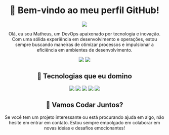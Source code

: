 <!-- Seu Nome -->
<h1 align="center">👋 Bem-vindo ao meu perfil GitHub!</h1>

<p align="center">
  <img src="https://img.shields.io/badge/DevOps%20-%2312100E.svg?&style=for-the-badge&logoColor=white" />
</p>

<p align="center">Olá, eu sou Matheus, um DevOps apaixonado por tecnologia e inovação. Com uma sólida experiência em desenvolvimento e operações, estou sempre buscando maneiras de otimizar processos e impulsionar a eficiência em ambientes de desenvolvimento.</p>

<!-- Links para redes sociais -->
<p align="center">
  <a href="https://www.linkedin.com/in/seu-perfil/"><img src="https://img.shields.io/badge/LinkedIn%20-%230077B5.svg?&style=for-the-badge&logo=linkedin&logoColor=white" /></a>
  <a href="https://twitter.com/seu-perfil"><img src="https://img.shields.io/badge/Twitter%20-%231DA1F2.svg?&style=for-the-badge&logo=twitter&logoColor=white" /></a>
</p>

<!-- Tecnologias -->
<h2 align="center">🚀 Tecnologias que eu domino</h2>
<p align="center">
  <img src="https://img.shields.io/badge/Docker%20-%232496ED.svg?&style=for-the-badge&logo=docker&logoColor=white" />
  <img src="https://img.shields.io/badge/Kubernetes%20-%23326CE5.svg?&style=for-the-badge&logo=kubernetes&logoColor=white" />
  <img src="https://img.shields.io/badge/Jenkins%20-%232C5263.svg?&style=for-the-badge&logo=jenkins&logoColor=white" />
  <img src="https://img.shields.io/badge/Ansible%20-%231A1918.svg?&style=for-the-badge&logo=ansible&logoColor=white" />
  <img src="https://img.shields.io/badge/Terraform%20-%23623CE4.svg?&style=for-the-badge&logo=terraform&logoColor=white" />
</p>

<!-- Chamada para ação -->
<h2 align="center">🤝 Vamos Codar Juntos?</h2>
<p align="center">Se você tem um projeto interessante ou está procurando ajuda em algo, não hesite em entrar em contato. Estou sempre empolgado em colaborar em novas ideias e desafios emocionantes!</p>

